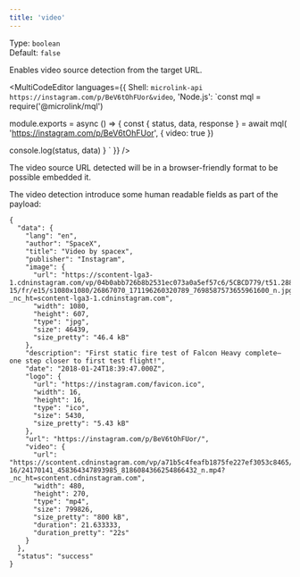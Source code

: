 ```yaml
---
title: 'video'
--- 
```


Type: `boolean`<br/>
Default: `false`

Enables video source detection from the target URL.

<MultiCodeEditor languages={{
  Shell: `microlink-api https://instagram.com/p/BeV6tOhFUor&video`,
  'Node.js': `const mql = require('@microlink/mql')
 
module.exports = async () => {
  const { status, data, response } = await mql(
    'https://instagram.com/p/BeV6tOhFUor', { 
      video: true 
  })
  
 console.log(status, data)
}
  `
  }} 
/>

<Figcaption children="Some websites can be different output based on User Agent." />

The video source URL detected will be in a browser-friendly format to be possible embedded it.

The video detection introduce some human readable fields as part of the payload:

```json{26, 36}
{
  "data": {
    "lang": "en",
    "author": "SpaceX",
    "title": "Video by spacex",
    "publisher": "Instagram",
    "image": {
      "url": "https://scontent-lga3-1.cdninstagram.com/vp/04b0abb726b8b2531ec073a0a5ef57c6/5CBCD779/t51.2885-15/fr/e15/s1080x1080/26867070_171196260320789_7698587573655961600_n.jpg?_nc_ht=scontent-lga3-1.cdninstagram.com",
      "width": 1080,
      "height": 607,
      "type": "jpg",
      "size": 46439,
      "size_pretty": "46.4 kB"
    },
    "description": "First static fire test of Falcon Heavy complete—one step closer to first test flight!",
    "date": "2018-01-24T18:39:47.000Z",
    "logo": {
      "url": "https://instagram.com/favicon.ico",
      "width": 16,
      "height": 16,
      "type": "ico",
      "size": 5430,
      "size_pretty": "5.43 kB"
    },
    "url": "https://instagram.com/p/BeV6tOhFUor/",
    "video": {
      "url": "https://scontent.cdninstagram.com/vp/a71b5c4feafb1875fe227ef3053c8465/5CBCDD76/t50.2886-16/24170141_458364347893985_8186084366254866432_n.mp4?_nc_ht=scontent.cdninstagram.com",
      "width": 480,
      "height": 270,
      "type": "mp4",
      "size": 799826,
      "size_pretty": "800 kB",
      "duration": 21.633333,
      "duration_pretty": "22s"
    }
  },
  "status": "success"
}
```
